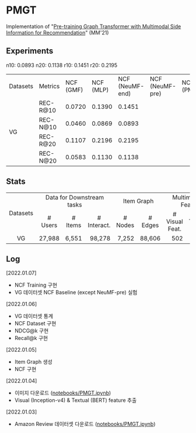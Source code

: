 # PMGT

Implementation of "[Pre-training Graph Transformer with Multimodal Side Information for Recommendation](https://arxiv.org/abs/2010.12284)" (MM'21)

## Experiments

n10: 0.0893
    n20: 0.1138
    r10: 0.1451
    r20: 0.2195

<table>
  <tr>
    <td>Datasets</td>
    <td>Metrics</td>
    <td>NCF (GMF)</td>
    <td>NCF (MLP)</td>
    <td>NCF (NeuMF-end)</td>
    <td>NCF (NeuMF-pre)</td>
    <td>NCF (PMGT)</td>
  </tr>
  <tr>
    <td rowspan="5">VG</td>
  </tr>
  <tr>
    <td>REC-R@10</td>
    <td>0.0720</td>
    <td>0.1390</td>
    <td>0.1451</td>
    <td></td>
    <td></td>
  </tr>
  <tr>
    <td>REC-N@10</td>
    <td>0.0460</td>
    <td>0.0869</td>
    <td>0.0893</td>
    <td></td>
    <td></td>
  </tr>
  <tr>
    <td>REC-R@20</td>
    <td>0.1107</td>
    <td>0.2196</td>
    <td>0.2195</td>
    <td></td>
    <td></td>
  </tr>
  <tr>
    <td>REC-N@20</td>
    <td>0.0583</td>
    <td>0.1130</td>
    <td>0.1138</td>
    <td></td>
    <td></td>
  </tr>
</table>

## Stats

<table>
  <tr>
    <td rowspan="2" style="text-align:center">Datasets</td>
    <td colspan="3" style="text-align:center">Data for Downstream tasks</td>
    <td colspan="2" style="text-align:center">Item Graph</td>
    <td colspan="2" style="text-align:center">Multimodal Feat.</td>
  </tr>
  <tr>
    <td style="text-align:center"># Users</td>
    <td style="text-align:center" ># Items</td>
    <td style="text-align:center"># Interact.</td>
    <td style="text-align:center"># Nodes</td>
    <td style="text-align:center"># Edges</td>
    <td style="text-align:center"># Visual Feat.</td>
    <td style="text-align:center"># Textual Feat.</td>
  </tr>
  <tr>
    <td style="text-align:center">VG</td>
    <td style="text-align:right">27,988</td>
    <td style="text-align:right">6,551</td>
    <td style="text-align:right">98,278</td>
    <td style="text-align:right">7,252</td>
    <td style="text-align:right">88,606</td>
    <td style="text-align:right">502</td>
    <td style="text-align:right">7,252</td>
  </tr>
</table>

## Log

[2022.01.07]  
 - NCF Training 구현  
 - VG 데이터셋 NCF Baseline (except NeuMF-pre) 실험

[2022.01.06]  
 - VG 데이터셋 통계  
 - NCF Dataset 구현  
 - NDCG@k 구현  
 - Recall@k 구현

[2022.01.05]  
 - Item Graph 생성  
 - NCF 구현

[2022.01.04]  
 - 이미지 다운로드 ([notebooks/PMGT.ipynb](notebooks/PMGT.ipynb))  
 - Visual (Inception-v4) & Textual (BERT) feature 추출

[2022.01.03]  
 - Amazon Review 데이터셋 다운로드 ([notebooks/PMGT.ipynb](notebooks/PMGT.ipynb))

